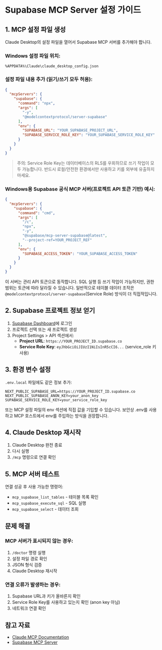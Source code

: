 # Supabase MCP Server 설정 가이드

## 1. MCP 설정 파일 생성

Claude Desktop의 설정 파일을 열어서 Supabase MCP 서버를 추가해야 합니다.

### Windows 설정 파일 위치:
`%APPDATA%\Claude\claude_desktop_config.json`

### 설정 파일 내용 추가 (읽기/쓰기 모두 허용):
```json
{
  "mcpServers": {
    "supabase": {
      "command": "npx",
      "args": [
        "-y",
        "@modelcontextprotocol/server-supabase"
      ],
      "env": {
        "SUPABASE_URL": "YOUR_SUPABASE_PROJECT_URL",
        "SUPABASE_SERVICE_ROLE_KEY": "YOUR_SUPABASE_SERVICE_ROLE_KEY"
      }
    }
  }
}
```

> 주의: Service Role Key는 데이터베이스의 RLS를 우회하므로 쓰기 작업이 모두 가능합니다. 반드시 로컬/안전한 환경에서만 사용하고 키를 외부에 유출하지 마세요.

### Windows용 Supabase 공식 MCP 서버(프로젝트 API 토큰 기반) 예시:
```json
{
  "mcpServers": {
    "supabase": {
      "command": "cmd",
      "args": [
        "/c",
        "npx",
        "-y",
        "@supabase/mcp-server-supabase@latest",
        "--project-ref=YOUR_PROJECT_REF"
      ],
      "env": {
        "SUPABASE_ACCESS_TOKEN": "YOUR_SUPABASE_ACCESS_TOKEN"
      }
    }
  }
}
```
이 서버는 관리 API 토큰으로 동작합니다. SQL 실행 등 쓰기 작업이 가능하지만, 권한 범위는 토큰에 따라 달라질 수 있습니다. 일반적으로 테이블 데이터 조작은 `@modelcontextprotocol/server-supabase`(Service Role) 방식이 더 직접적입니다.

## 2. Supabase 프로젝트 정보 얻기

1. [Supabase Dashboard](https://supabase.com/dashboard)에 로그인
2. 프로젝트 선택 또는 새 프로젝트 생성
3. Project Settings > API 섹션에서:
   - **Project URL**: `https://YOUR_PROJECT_ID.supabase.co`
   - **Service Role Key**: `eyJhbGciOiJIUzI1NiIsInR5cCI6...` (service_role 키 사용)

## 3. 환경 변수 설정

`.env.local` 파일에도 같은 정보 추가:
```env
NEXT_PUBLIC_SUPABASE_URL=https://YOUR_PROJECT_ID.supabase.co
NEXT_PUBLIC_SUPABASE_ANON_KEY=your_anon_key
SUPABASE_SERVICE_ROLE_KEY=your_service_role_key
```

또는 MCP 설정 파일의 env 섹션에 직접 값을 기입할 수 있습니다. 보안상 .env를 사용하고 MCP 호스트에서 env를 주입하는 방식을 권장합니다.

## 4. Claude Desktop 재시작

1. Claude Desktop 완전 종료
2. 다시 실행
3. `/mcp` 명령으로 연결 확인

## 5. MCP 서버 테스트

연결 성공 후 사용 가능한 명령어:
- `mcp_supabase_list_tables` - 테이블 목록 확인
- `mcp_supabase_execute_sql` - SQL 실행
- `mcp_supabase_select` - 데이터 조회

## 문제 해결

### MCP 서버가 표시되지 않는 경우:
1. `/doctor` 명령 실행
2. 설정 파일 경로 확인
3. JSON 형식 검증
4. Claude Desktop 재시작

### 연결 오류가 발생하는 경우:
1. Supabase URL과 키가 올바른지 확인
2. Service Role Key를 사용하고 있는지 확인 (anon key 아님)
3. 네트워크 연결 확인

## 참고 자료
- [Claude MCP Documentation](https://docs.anthropic.com/en/docs/claude-code/mcp)
- [Supabase MCP Server](https://github.com/modelcontextprotocol/servers/tree/main/src/supabase)

